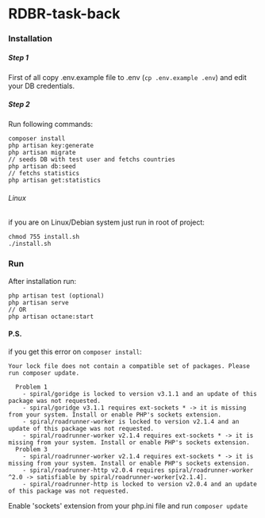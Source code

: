 # RDBR-task-back

### Installation
##### Step 1
First of all copy .env.example file to .env (`cp .env.example .env`) and edit your DB credentials.
##### Step 2
Run following commands:
```
composer install
php artisan key:generate
php artisan migrate
// seeds DB with test user and fetchs countries
php artisan db:seed
// fetchs statistics
php artisan get:statistics
```
###### Linux
if you are on Linux/Debian system just run in root of project:
```
chmod 755 install.sh
./install.sh
```

### Run
After installation run:
```
php artisan test (optional)
php artisan serve
// OR
php artisan octane:start
```

#### P.S.

if you get this error on `composer install`:
```
Your lock file does not contain a compatible set of packages. Please run composer update.

  Problem 1
    - spiral/goridge is locked to version v3.1.1 and an update of this package was not requested.
    - spiral/goridge v3.1.1 requires ext-sockets * -> it is missing from your system. Install or enable PHP's sockets extension.
    - spiral/roadrunner-worker is locked to version v2.1.4 and an update of this package was not requested.
    - spiral/roadrunner-worker v2.1.4 requires ext-sockets * -> it is missing from your system. Install or enable PHP's sockets extension.
  Problem 3
    - spiral/roadrunner-worker v2.1.4 requires ext-sockets * -> it is missing from your system. Install or enable PHP's sockets extension.
    - spiral/roadrunner-http v2.0.4 requires spiral/roadrunner-worker ^2.0 -> satisfiable by spiral/roadrunner-worker[v2.1.4].
    - spiral/roadrunner-http is locked to version v2.0.4 and an update of this package was not requested.
```
Enable 'sockets' extension from your php.ini file and run `composer update`